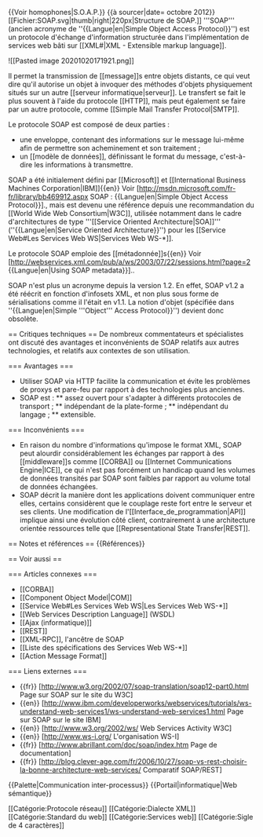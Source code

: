 {{Voir homophones|S.O.A.P.}}
{{à sourcer|date= octobre 2012}}
[[Fichier:SOAP.svg|thumb|right|220px|Structure de SOAP.]]
'''SOAP''' (ancien acronyme de ''{{Langue|en|Simple Object Access Protocol}}'') est un protocole d'échange d'information structurée dans l'implémentation de services web bâti sur [[XML#|XML - Extensible markup language]].

![[Pasted image 20201020171921.png]]

Il permet la transmission de [[message]]s entre objets distants, ce qui veut dire qu'il autorise un objet à invoquer des méthodes d'objets physiquement situés sur un autre [[serveur informatique|serveur]]. Le transfert se fait le plus souvent à l'aide du protocole [[HTTP]], mais peut également se faire par un autre protocole, comme [[Simple Mail Transfer Protocol|SMTP]].

Le protocole SOAP est composé de deux parties :
* une enveloppe, contenant des informations sur le message lui-même afin de permettre son acheminement et son traitement ;
* un [[modèle de données]], définissant le format du message, c'est-à-dire les informations à transmettre.

SOAP a été initialement défini par [[Microsoft]] et [[International Business Machines Corporation|IBM]]<ref>{{en}} Voir [http://msdn.microsoft.com/fr-fr/library/bb469912.aspx SOAP : {{Langue|en|Simple Object Access Protocol}}].</ref>, mais est devenu une référence depuis une recommandation du [[World Wide Web Consortium|W3C]], utilisée notamment dans le cadre d'architectures de type '''[[Service Oriented Architecture|SOA]]''' (''{{Langue|en|Service Oriented Architecture}}'') pour les [[Service Web#Les Services Web WS|Services Web WS-*]].

Le protocole SOAP emploie des [[métadonnée]]s<ref>{{en}} Voir [http://webservices.xml.com/pub/a/ws/2003/07/22/sessions.html?page=2 {{Langue|en|Using SOAP metadata}}].</ref>.

SOAP n'est plus un acronyme depuis la version 1.2. En effet, SOAP v1.2 a été réécrit en fonction d'infosets XML, et non plus sous forme de sérialisations <?xml … ?> comme il l'était en v1.1. La notion d'objet (spécifiée dans ''{{Langue|en|Simple '''Object''' Access Protocol}}'') devient donc obsolète.

== Critiques techniques ==
De nombreux commentateurs et spécialistes ont discuté des avantages et inconvénients de SOAP relatifs aux autres technologies, et relatifs aux contextes de son utilisation.

=== Avantages ===
* Utiliser SOAP via HTTP facilite la communication et évite les problèmes de proxys et pare-feu par rapport à des technologies plus anciennes.
* SOAP est :
** assez ouvert pour s'adapter à différents protocoles de transport ;
** indépendant de la plate-forme ;
** indépendant du langage ;
** extensible.

=== Inconvénients ===
* En raison du nombre d'informations qu'impose le format XML, SOAP peut alourdir considérablement les échanges par rapport à des  [[middleware]]s comme [[CORBA]] ou [[Internet Communications Engine|ICE]], ce qui n'est pas forcément un handicap quand les volumes de données transités par SOAP sont faibles par rapport au volume total de données échangées.
* SOAP décrit la manière dont les applications doivent communiquer entre elles, certains considèrent que le couplage reste fort entre le serveur et ses clients. Une modification de l'[[Interface_de_programmation|API]] implique ainsi une évolution côté client, contrairement à une architecture orientée ressources telle que [[Representational State Transfer|REST]].

== Notes et références ==
{{Références}}

== Voir aussi ==

=== Articles connexes ===
* [[CORBA]]
* [[Component Object Model|COM]]
* [[Service Web#Les Services Web WS|Les Services Web WS-*]]
* [[Web Services Description Language]] (WSDL)
* [[Ajax (informatique)]]
* [[REST]]
* [[XML-RPC]], l'ancêtre de SOAP
* [[Liste des spécifications des Services Web WS-*]]
* [[Action Message Format]]

=== Liens externes ===
* {{fr}} [http://www.w3.org/2002/07/soap-translation/soap12-part0.html Page sur SOAP sur le site du W3C]
* {{en}} [http://www.ibm.com/developerworks/webservices/tutorials/ws-understand-web-services1/ws-understand-web-services1.html Page sur SOAP sur le site IBM]
* {{en}} [http://www.w3.org/2002/ws/ Web Services Activity W3C]
* {{en}} [http://www.ws-i.org/ L'organisation WS-I]
* {{fr}} [http://www.abrillant.com/doc/soap/index.htm Page de documentation]
* {{fr}} [http://blog.clever-age.com/fr/2006/10/27/soap-vs-rest-choisir-la-bonne-architecture-web-services/ Comparatif SOAP/REST]

{{Palette|Communication inter-processus}}
{{Portail|informatique|Web sémantique}}

[[Catégorie:Protocole réseau]]
[[Catégorie:Dialecte XML]]
[[Catégorie:Standard du web]]
[[Catégorie:Services web]]
[[Catégorie:Sigle de 4 caractères]]
